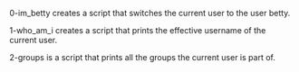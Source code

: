 0-im_betty creates a script that switches the current user to the user betty.

1-who_am_i creates a script that prints the effective username of the current user.

2-groups is a script that prints all the groups the current user is part of.


